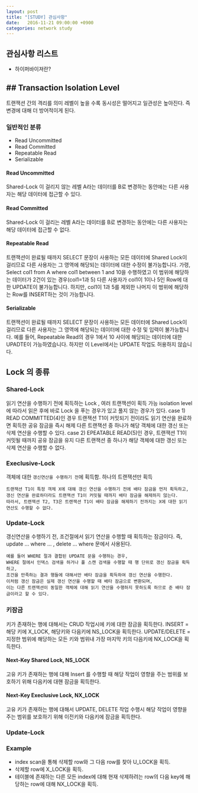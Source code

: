 ```yaml
---
layout: post
title: "[STUDY] 관심사항"
date:   2016-11-21 09:00:00 +0900
categories: network study
---
```


## 관심사항 리스트
- 하이퍼바이져란?


## ## Transaction Isolation Level
트랜잭션 간의 격리를 의미
레벨이 높을 수록 동시성은 떨어지고 일관성은 높아진다. 즉 변경에 대해 더 방어적이게 된다. 

### 일반적인 분류
- Read Uncommitted
- Read Committed
- Repeatable Read
- Serializable

#### Read Uncommitted
Shared-Lock 이 걸리지 않는 레벨
A라는 데이터를 B로 변경하는 동안에는 다른 사용자는 해당 데이터에 접근할 수 있다.

#### Read Committed
Shared-Lock 이 걸리는 레벨
A라는 데이터를 B로 변경하는 동안에는 다른 사용자는 해당 데이터에 접근할 수 없다.

#### Repeatable Read
트랜잭션이 완료될 때까지 SELECT 문장이 사용하는 모든 데이터에 Shared Lock이 걸리므로 
다른 사용자는 그 영역에 해당되는 데이터에 대한 수정이 불가능합니다. 
가령, Select col1 from A where col1 between 1 and 10을 수행하였고 이 범위에 해당하는 데이터가 2건이 있는 경우(col1=1과 5) 
다른 사용자가 col1이 1이나 5인 Row에 대한 UPDATE이 불가능합니다. 
하지만, col1이 1과 5를 제외한 나머지 이 범위에 해당하는 Row를 INSERT하는 것이 가능합니다.


#### Serializable
트랜잭션이 완료될 때까지 SELECT 문장이 사용하는 모든 데이터에 Shared Lock이 걸리므로 
다른 사용자는 그 영역에 해당되는 데이터에 대한 수정 및 입력이 불가능합니다. 
예를 들어, Repeatable Read의 경우 1에서 10 사이에 해당되는 데이터에 대한 UPADTE이 가능하였습니다. 
하지만 이 Level에서는 UPDATE 작업도 허용하지 않습니다. 

## Lock 의 종류

### Shared-Lock
읽기 연산을 수행하기 전에 획득하는 Lock , 여러 트랜잭션이 획득 가능
isolation level에 따라서 읽은 후에 바로 Lock 을 푸는 경우가 있고 풀지 않는 경우가 있다.
case 1) READ COMMITTED(4)인 경우 트랜잭션 T1이 커밋되기 전이라도 읽기 연산을 완료하면 획득한 공유 잠금을 즉시 해제
        다른 트랜잭션 중 하나가 해당 객체에 대한 갱신 또는 삭제 연산을 수행할 수 있다.
case 2) EPEATABLE READ(5)인 경우, 트랜잭션 T1이 커밋될 때까지 공유 잠금을 유지
        다른 트랜잭션 중 하나가 해당 객체에 대한 갱신 또는 삭제 연산을 수행할 수 없다.

### Execlusive-Lock
객체에 대한 `갱신연산을 수행하기 전`에 획득함. 하나의 트랜잭션만 획득

~~~
트랜잭션 T1이 특정 객체 X에 대해 갱신 연산을 수행하기 전에 배타 잠금을 먼저 획득하고, 
갱신 연산을 완료하더라도 트랜잭션 T1이 커밋될 때까지 배타 잠금을 해제하지 않는다. 
따라서, 트랜잭션 T2, T3은 트랜잭션 T1이 배타 잠금을 해제하기 전까지는 X에 대한 읽기 연산도 수행할 수 없다.
~~~

### Update-Lock
갱신연산을 수행하기 전, 조건절에서 읽기 연산을 수행할 때 획득하는 잠금이다.
즉, update ... where ... , delete ... where 문에서 사용된다.

~~~
예를 들어 WHERE 절과 결합된 UPDATE 문을 수행하는 경우, 
WHERE 절에서 인덱스 검색을 하거나 풀 스캔 검색을 수행할 때 행 단위로 갱신 잠금을 획득하고, 
조건을 만족하는 결과 행들에 대해서만 배타 잠금을 획득하여 갱신 연산을 수행한다. 
이처럼 갱신 잠금은 실제 갱신 연산을 수행할 때 배타 잠금으로 변환되며, 
이는 다른 트랜잭션이 동일한 객체에 대해 읽기 연산을 수행하지 못하도록 하므로 준 배타 잠금이라고 할 수 있다.
~~~

### 키잠금
키가 존재하는 행에 대해서는 CRUD 작업시에 키에 대한 잠금을 획득한다.
INSERT = 해당 키에 X_LOCK, 해당키와 다음키에 NS_LOCK을 획득한다.
UPDATE/DELETE = 지정한 범위에 해당하는 모든 키와 범위내 가장 마지막 키의 다음키에 NX_LOCK을 획득한다.

#### Next-Key Shared Lock, NS_LOCK
고유 키가 존재하는 행에 대해 Insert 를 수행할 때 
해당 작업이 영향을 주는 범위를 보호하기 위해 다음키에 대핸 잠금을 획득한다.

#### Next-Key Execlusive Lock, NX_LOCK
고유 키가 존재하는 행에 대해서 UPDATE, DELETE 작업 수행시
해당 작업이 영향을 주는 범위를 보호하기 위해 이전키와 다음키에 잠금을 획득한다. 

### Update-Lock


### Example
- index scan을 통해 삭제할 row와 그 다음 row를 찾아 U_LOCK을 획득.
- 삭제할 row에 X_LOCK을 획득.
- 테이블에 존재하는 다른 모든 index에 대해 현재 삭제하려는 row의 다음 key에 해당하는  row에 대해 NX_LOCK을 획득.
